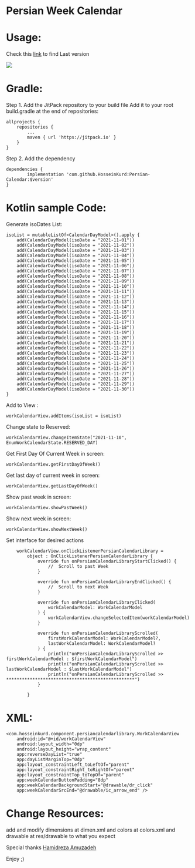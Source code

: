 # Persian Week Calendar

# Usage:

Check this [link](https://jitpack.io/#HosseinKurd/Persian-Calendar/ "jitpack HosseinKurd ArrowStepper") to find Last version

[![](https://jitpack.io/v/HosseinKurd/Persian-Calendar.svg)](https://jitpack.io/#HosseinKurd/Persian-Calendar/)

# Gradle:
Step 1. Add the JitPack repository to your build file
Add it to your root build.gradle at the end of repositories:

	allprojects {
		repositories {
			...
			maven { url 'https://jitpack.io' }
		}
	}

Step 2. Add the dependency

	dependencies {
	        implementation 'com.github.HosseinKurd:Persian-Calendar:$version'
	}

# Kotlin sample Code:

Generate isoDates List:

    isoList = mutableListOf<CalendarDayModel>().apply {
        add(CalendarDayModel(isoDate = "2021-11-01"))
        add(CalendarDayModel(isoDate = "2021-11-02"))
        add(CalendarDayModel(isoDate = "2021-11-03"))
        add(CalendarDayModel(isoDate = "2021-11-04"))
        add(CalendarDayModel(isoDate = "2021-11-05"))
        add(CalendarDayModel(isoDate = "2021-11-06"))
        add(CalendarDayModel(isoDate = "2021-11-07"))
        add(CalendarDayModel(isoDate = "2021-11-08"))
        add(CalendarDayModel(isoDate = "2021-11-09"))
        add(CalendarDayModel(isoDate = "2021-11-10"))
        add(CalendarDayModel(isoDate = "2021-11-11"))
        add(CalendarDayModel(isoDate = "2021-11-12"))
        add(CalendarDayModel(isoDate = "2021-11-13"))
        add(CalendarDayModel(isoDate = "2021-11-14"))
        add(CalendarDayModel(isoDate = "2021-11-15"))
        add(CalendarDayModel(isoDate = "2021-11-16"))
        add(CalendarDayModel(isoDate = "2021-11-17"))
        add(CalendarDayModel(isoDate = "2021-11-18"))
        add(CalendarDayModel(isoDate = "2021-11-19"))
        add(CalendarDayModel(isoDate = "2021-11-20"))
        add(CalendarDayModel(isoDate = "2021-11-21"))
        add(CalendarDayModel(isoDate = "2021-11-22"))
        add(CalendarDayModel(isoDate = "2021-11-23"))
        add(CalendarDayModel(isoDate = "2021-11-24"))
        add(CalendarDayModel(isoDate = "2021-11-25"))
        add(CalendarDayModel(isoDate = "2021-11-26"))
        add(CalendarDayModel(isoDate = "2021-11-27"))
        add(CalendarDayModel(isoDate = "2021-11-28"))
        add(CalendarDayModel(isoDate = "2021-11-29"))
        add(CalendarDayModel(isoDate = "2021-11-30"))
    }

Add to View :

    workCalendarView.addItems(isoList = isoList)

Change state to Reserved:

    workCalendarView.changeItemState("2021-11-10", EnumWorkCalendarState.RESERVED_DAY)

Get First Day Of Current Week in screen:

    workCalendarView.getFirstDayOfWeek()

Get last day of current week in screen:

    workCalendarView.getLastDayOfWeek()

Show past week in screen:

    workCalendarView.showPastWeek()

Show next week in screen:

    workCalendarView.showNextWeek()

Set interface for desired actions

        workCalendarView.onClickListenerPersianCalendarLibrary =
            object : OnClickListenerPersianCalendarLibrary {
                override fun onPersianCalendarLibraryStartClicked() {
                    //  Scroll to past Week
                }

                override fun onPersianCalendarLibraryEndClicked() {
                    //  Scroll to next Week
                }

                override fun onPersianCalendarLibraryClicked(
                    workCalendarModel: WorkCalendarModel
                ) {
                    workCalendarView.changeSelectedItem(workCalendarModel)
                }

                override fun onPersianCalendarLibraryScrolled(
                    firstWorkCalendarModel: WorkCalendarModel?,
                    lastWorkCalendarModel: WorkCalendarModel?
                ) {
                    println("onPersianCalendarLibraryScrolled >> firstWorkCalendarModel : $firstWorkCalendarModel")
                    println("onPersianCalendarLibraryScrolled >> lastWorkCalendarModel : $lastWorkCalendarModel")
                    println("onPersianCalendarLibraryScrolled >> *************************************************")
                }

            }

# XML:

    <com.hosseinkurd.component.persiancalendarlibrary.WorkCalendarView
        android:id="@+id/workCalendarView"
        android:layout_width="0dp"
        android:layout_height="wrap_content"
        app:reverseDayList="true"
        app:dayListMarginTop="0dp"
        app:layout_constraintLeft_toLeftOf="parent"
        app:layout_constraintRight_toRightOf="parent"
        app:layout_constraintTop_toTopOf="parent"
        app:weekCalendarButtonPadding="8dp"
        app:weekCalendarBackgroundStart="@drawable/dr_click"
        app:weekCalendarSrcEnd="@drawable/ic_arrow_end" />

# Change Resources:

add and modify dimensions at dimen.xml and colors at colors.xml and drawable at res/drawable to what you expect

Special thanks [Hamidreza Amuzadeh](https://github.com/HamidrezaAmz "Hamidreza Amoozadeh")

Enjoy ;)
